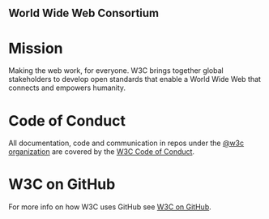 ## World Wide Web Consortium

# Mission

Making the web work, for everyone. W3C brings together global stakeholders to develop open standards that enable a World Wide Web that connects and empowers humanity.

# Code of Conduct

All documentation, code and communication in repos under the [@w3c organization](https://github.com/w3c/) are covered by the [W3C Code of Conduct](https://www.w3.org/policies/code-of-conduct/).

# W3C on GitHub

For more info on how W3C uses GitHub see [W3C on GitHub](https://www.w3.org/guide/github/).
